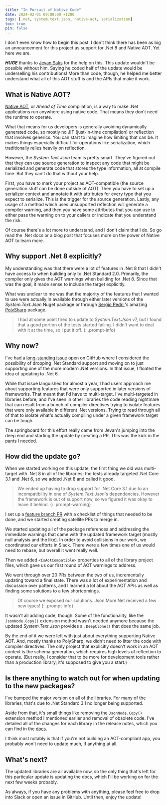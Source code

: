 ```yaml
---
title: "In Pursuit of Native Code"
date: 2024-02-01 09:00:00 +1200
tags: [.net, system.text.json, native-aot, serialization]
toc: true
pin: false
---
```


I don't even know how to begin this post.  I don't think there has been as big an announcement for this project as support for .Net 8 and Native AOT.  Yet here we are.

***HUGE*** thanks to [Jevan Saks](https://github.com/jevansaks) for the help on this.  This update wouldn't be possible without him.  Saying he coded half of the update would be underselling his contributions!  More than code, though, he helped me better understand what all of this AOT stuff is and the APIs that make it work.

## What is Native AOT?

[Native AOT](https://learn.microsoft.com/en-us/dotnet/core/deploying/native-aot/), or _Ahead of Time_ compilation, is a way to make .Net applications run anywhere using native code.  That means they don't need the runtime to operate.

What that means for us developers is generally avoiding dynamically generated code, so mostly no JIT (just-in-time compilation) or reflection that involves generics.  You can start to imagine how limiting that can be.  It makes things especially difficult for operations like serialization, which traditionally relies heavily on reflection.

However, the _System.Text.Json_ team is pretty smart.  They've figured out that they can use source generation to inspect any code that might be serialized and generate code that stores the type information, all at compile time.  But they can't do that without your help.

First, you have to mark your project as AOT-compatible (the source generation stuff can be done outside of AOT).  Then you have to set up a serializer context and annotate it with attributes for every type that you expect to serialize.  This is the trigger for the source generation.  Lastly, any usage of a method which uses unsupported reflection will generate a compiler warning, and then you have some attributes that you can use to either pass the warning on to your callers or indicate that you understand the risk.

Of course there's a lot more to understand, and I don't claim that I do.  So go read the .Net docs or a blog post that focuses more on the power of Native AOT to learn more.

## Why support .Net 8 explicitly?

My understanding was that there were a lot of features in .Net 8 that I didn't have access to when building only to .Net Standard 2.0.  Primarily, the compiler only gives the AOT warnings when building for .Net 8.  Since that was the goal, it made sense to include the target explicitly.

What was unclear to me was that the majority of the features that I wanted to use were actually in available through either later versions of the _System.Text.Json_ Nuget package or through [Sergio Pedri
](https://github.com/Sergio0694)'s amazing [PolySharp](https://github.com/Sergio0694/PolySharp) package.

> I had at some point tried to update to _System.Text.Json_ v7, but I found that a good portion of the tests started failing.  I didn't want to deal with it at the time, so I put it off.
{: .prompt-info}

## Why now?

I've had a [long-standing issue](https://github.com/gregsdennis/json-everything/issues/390) open on GitHub where I considered the possibility of dropping .Net Standard support and moving on to just supporting one of the more modern .Net versions.  In that issue, I floated the idea of updating to .Net 6.

While that issue languished for almost a year, I had users approach me about supporting features that were only supported in later versions of frameworks.  That meant that I'd have to multi-target.  I've multi-targeted in libraries before, and I've seen in other libraries the code reading nightmare that can result from a bunch of compiler directives trying to isolate features that were only available in different .Net versions.  Trying to read through all of that to isolate what's actually compiling under a given framework target can be tough.

The springboard for this effort really came from Jevan's jumping into the deep end and starting the update by creating a PR.  This was the kick in the pants I needed.

## How did the update go?

When we started working on this update, the first thing we did was multi-target with .Net 8 in all of the libraries; the tests already targeted .Net Core 3.1 and .Net 6, so we added .Net 8 and called it good.

> We ended up having to drop support for .Net Core 3.1 due to an incompatibility in one of _System.Text.Json_'s dependencies.  However the framework is out of support now, so we figured it was okay to leave it behind.
{: .prompt-warning}

I set up a [feature branch PR](https://github.com/gregsdennis/json-everything/pull/619) with a checklist of things that needed to be done, and we started creating satellite PRs to merge in.

We started updating all of the package references and addressing the immediate warnings that came with the updated framework target (mostly null analysis and the like).  In order to avoid collisions in our work, we coordinated our efforts in Slack.  There were a few times one of us would need to rebase, but overall it went really well.

Then we added `<IsAotCompatible>` properties to all of the library project files, which gave us our first round of AOT warnings to address.

We went through over 20 PRs between the two of us, incrementally updating toward a final state.  There was a lot of experimentation and discussion over patterns, and I learned a lot about the AOT APIs as well as finding some solutions to a few shortcomings.

> Of course we exposed our solutions.  Json.More.Net received a few new types!
{: .prompt-info}

It wasn't all adding code, though.  Some of the functionality, like the `JsonNode.Copy()` extension method wasn't needed anymore because the updated _System.Text.Json_ provides a `.DeepClone()` that does the same job.

By the end of it we were left with just about everything supporting Native AOT.  And, mostly thanks to PolySharp, we didn't need to litter the code with compiler directives.  The only project that explicitly doesn't work in an AOT context is the schema generation, which requires high levels of reflection to operate.  (But really, I consider that to be more for development tools rather than a production library; it's supposed to give you a start.)

## Is there anything to watch out for when updating to the new packages?

I've bumped the major version on all of the libraries.  For many of the libraries, that's due to .Net Standard 3.1 no longer being supported.

Aside from that, it's small things like removing the `JsonNode.Copy()` extension method I mentioned earlier and removal of obsolete code.  I've detailed all of the changes for each library in the release notes, which you can find in the [docs](https://docs.json-everything.net/).

I think most notably is that if you're not building an AOT-compliant app, you probably won't need to update much, if anything at all.

## What's next?

The updated libraries are all available now, so the only thing that's left for this particular update is updating the docs, which I'll be working on for the next few weeks probably.

As always, if you have any problems with anything, please feel free to drop into Slack or open an issue in GitHub.  Until then, enjoy the update!
